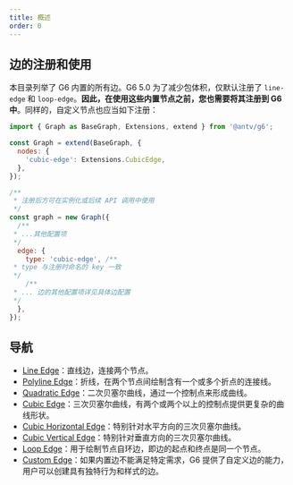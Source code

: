 ```yaml
---
title: 概述
order: 0
---
```


## 边的注册和使用

本目录列举了 G6 内置的所有边。G6 5.0 为了减少包体积，仅默认注册了 `line-edge` 和 `loop-edge`。**因此，在使用这些内置节点之前，您也需要将其注册到 G6 中**。同样的，自定义节点也应当如下注册：

```javascript
import { Graph as BaseGraph, Extensions, extend } from '@antv/g6';

const Graph = extend(BaseGraph, {
  nodes: {
    'cubic-edge': Extensions.CubicEdge,
  },
});

/**
 * 注册后方可在实例化或后续 API 调用中使用
 */
const graph = new Graph({
  /**
 * ...其他配置项
 */
  edge: {
    type: 'cubic-edge', /**
 * type 与注册时命名的 key 一致
 */
    /**
 * ... 边的其他配置项详见具体边配置
 */
  },
});
```

## 导航

- [Line Edge](./LineEdge.zh.md)：直线边，连接两个节点。
- [Polyline Edge](./PolylineEdge.zh.md)：折线，在两个节点间绘制含有一个或多个折点的连接线。
- [Quadratic Edge](./QuadraticEdge.zh.md)：二次贝塞尔曲线，通过一个控制点来形成曲线。
- [Cubic Edge](./CubicEdge.zh.md)：三次贝塞尔曲线，有两个或两个以上的控制点提供更复杂的曲线形状。
- [Cubic Horizontal Edge](./CubicHorizontalEdge.zh.md)：特别针对水平方向的三次贝塞尔曲线。
- [Cubic Vertical Edge](./CubicVerticalEdge.zh.md)：特别针对垂直方向的三次贝塞尔曲线。
- [Loop Edge](./LoopEdge.zh.md)：用于绘制节点自环边，即边的起点和终点是同一个节点。
- [Custom Edge](./CustomEdge.zh.md)：如果内置边不能满足特定需求，G6 提供了自定义边的能力，用户可以创建具有独特行为和样式的边。
